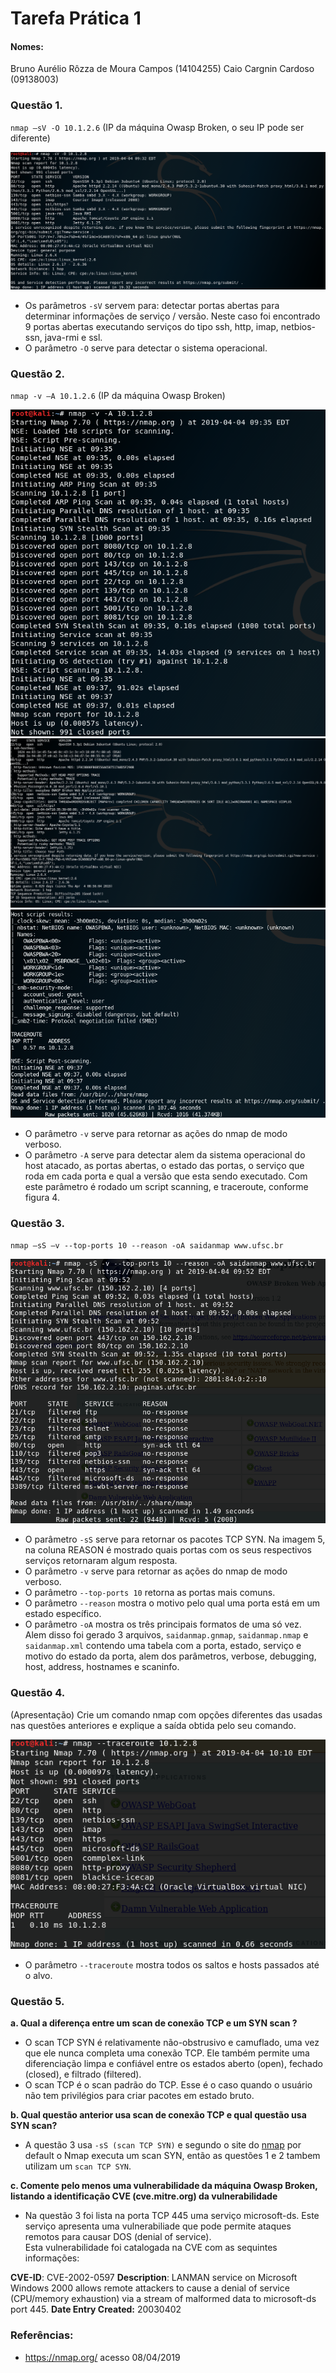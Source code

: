 # Tarefa Prática 1

#### Nomes:
Bruno Aurélio Rôzza de Moura Campos (14104255)
Caio Cargnin Cardoso (09138003)

### Questão 1. 
`nmap –sV -O 10.1.2.6` (IP da máquina Owasp Broken, o seu IP pode ser diferente)

<img src=questao_1.png>

 - Os parâmetros `-sV` servem para: detectar portas abertas para determinar informações de serviço / versão. Neste caso foi encontrado 9 portas abertas executando serviços do tipo ssh, http, imap, netbios-ssn, java-rmi e ssl.
 - O parâmetro `-O` serve para detectar o sistema operacional.

### Questão 2.
`nmap -v –A 10.1.2.6` (IP da máquina Owasp Broken)

<img src=questao_2_a.png>

<img src=questao_2_b.png>

<img src=questao_2_c.png>

- O parâmetro `-v` serve para retornar as ações do nmap de modo verboso.
- O parâmetro `-A` serve para detectar alem da sistema operacional do host atacado, as portas abertas, o estado das portas, o serviço que roda em cada porta e qual a versão que esta sendo executado. Com este parâmetro é rodado um script scanning, e traceroute, conforme figura 4.

### Questão 3.
`nmap –sS –v --top-ports 10 --reason -oA saidanmap www.ufsc.br`

<img src=questao_3.png>

- O parâmetro `-sS` serve para retornar os pacotes TCP SYN. Na imagem 5, na coluna REASON é mostrado quais portas com os seus respectivos serviços retornaram algum resposta.
- O parâmetro `-v` serve para retornar as ações do nmap de modo verboso.
- O parâmetro `--top-ports 10` retorna as portas mais comuns.
- O parâmetro `--reason` mostra o motivo pelo qual uma porta está em um estado específico.
- O parâmetro `-oA` mostra os três principais formatos de uma só vez.<br/>
Alem disso foi gerado 3 arquivos, `saidanmap.gnmap`, `saidanmap.nmap` e `saidanmap.xml` contendo uma tabela com a porta, estado, serviço e motivo do estado da porta, alem dos parâmetros, verbose, debugging, host, address, hostnames e scaninfo.


### Questão 4.
(Apresentação) Crie um comando nmap com opções diferentes das usadas nas questões
anteriores e explique a saída obtida pelo seu comando.

<img src=questao_4.png>

- O parâmetro `--traceroute` mostra todos os saltos e hosts passados até o alvo.


### Questão 5.
**a. Qual a diferença entre um scan de conexão TCP e um SYN scan ?**<br/>
- O scan TCP SYN é relativamente não-obstrusivo e camuflado, uma vez que ele nunca completa uma conexão TCP. Ele também permite uma diferenciação limpa e confiável entre os estados aberto (open), fechado (closed), e filtrado (filtered).
- O scan TCP é o scan padrão do TCP. Esse é o caso quando o usuário não tem privilégios para criar pacotes em estado bruto.


**b. Qual questão anterior usa scan de conexão TCP e qual questão usa SYN scan?**<br/>
- A questão 3 usa `-sS (scan TCP SYN)` e segundo o site do [nmap](https://nmap.org/man/pt_PT/man-port-scanning-techniques.html) por default o Nmap executa um scan SYN, então as questões 1 e 2 tambem utilizam um `scan TCP SYN`.

**c. Comente pelo menos uma vulnerabilidade da máquina Owasp Broken, listando a identificação CVE (cve.mitre.org) da vulnerabilidade<br/>**
- Na questão 3 foi lista na porta TCP 445 uma serviço microsoft-ds. Este serviço apresenta uma vulnerabiliade que pode permite ataques remotos para causar DOS (denial of service).<br/>
Esta vulnerabilidade foi catalogada na CVE com as sequintes informações:

**CVE-ID**: CVE-2002-0597
**Description**: LANMAN service on Microsoft Windows 2000 allows remote attackers to cause a denial of service (CPU/memory exhaustion) via a stream of malformed data to microsoft-ds port 445.
**Date Entry Created:** 20030402


### Referências:
- https://nmap.org/ acesso 08/04/2019